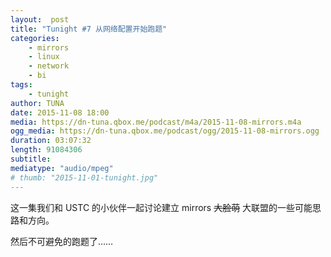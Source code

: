 ```yaml
---
layout:  post
title: "Tunight #7 从网络配置开始跑题"
categories:
    - mirrors
    - linux
    - network
    - bi
tags:
    - tunight
author: TUNA
date: 2015-11-08 18:00
media: https://dn-tuna.qbox.me/podcast/m4a/2015-11-08-mirrors.m4a
ogg_media: https://dn-tuna.qbox.me/podcast/ogg/2015-11-08-mirrors.ogg
duration: 03:07:32
length: 91084306
subtitle: 
mediatype: "audio/mpeg"
# thumb: "2015-11-01-tunight.jpg"
---
```


这一集我们和 USTC 的小伙伴一起讨论建立 mirrors <del>大脸萌</del> 大联盟的一些可能思路和方向。

然后不可避免的跑题了……

